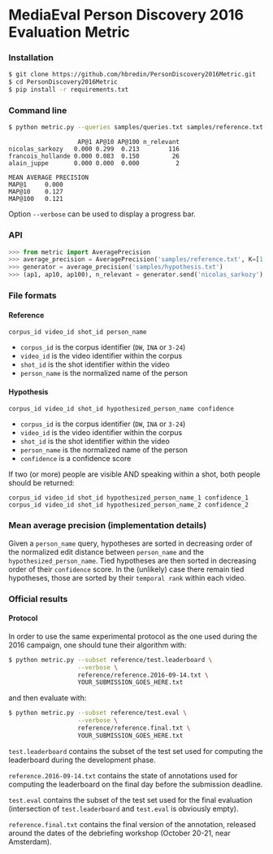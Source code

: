# MediaEval Person Discovery 2016 Evaluation Metric

### Installation

```bash
$ git clone https://github.com/hbredin/PersonDiscovery2016Metric.git
$ cd PersonDiscovery2016Metric
$ pip install -r requirements.txt
```

### Command line

```bash
$ python metric.py --queries samples/queries.txt samples/reference.txt samples/hypothesis.txt
```

```
                   AP@1 AP@10 AP@100 n_relevant
nicolas_sarkozy   0.000 0.299  0.213        116
francois_hollande 0.000 0.083  0.150         26
alain_juppe       0.000 0.000  0.000          2

MEAN AVERAGE PRECISION
MAP@1     0.000
MAP@10    0.127
MAP@100   0.121
```

Option `--verbose` can be used to display a progress bar.

### API

```python
>>> from metric import AveragePrecision
>>> average_precision = AveragePrecision('samples/reference.txt', K=[1, 10, 100])
>>> generator = average_precision('samples/hypothesis.txt')
>>> (ap1, ap10, ap100), n_relevant = generator.send('nicolas_sarkozy')
```

### File formats

#### Reference

`corpus_id video_id shot_id person_name`
* `corpus_id` is the corpus identifier (`DW`, `INA` or `3-24`)
* `video_id` is the video identifier within the corpus
* `shot_id` is the shot identifier within the video
* `person_name` is the normalized name of the person


#### Hypothesis

`corpus_id video_id shot_id hypothesized_person_name confidence`
* `corpus_id` is the corpus identifier (`DW`, `INA` or `3-24`)
* `video_id` is the video identifier within the corpus
* `shot_id` is the shot identifier within the video
* `person_name` is the normalized name of the person
* `confidence` is a confidence score

If two (or more) people are visible AND speaking within a shot, both people should be returned:
```
corpus_id video_id shot_id hypothesized_person_name_1 confidence_1
corpus_id video_id shot_id hypothesized_person_name_2 confidence_2
```

### Mean average precision (implementation details)

Given a `person_name` query, hypotheses are sorted in decreasing order of the normalized edit distance between `person_name` and the `hypothesized_person_name`. Tied hypotheses are then sorted in decreasing order of their `confidence` score.
In the (unlikely) case there remain tied hypotheses, those are sorted by their `temporal rank` within each video.


### Official results

#### Protocol

In order to use the same experimental protocol as the one used during the 2016 campaign, one should tune their algorithm with:


```bash
$ python metric.py --subset reference/test.leaderboard \
                   --verbose \
                   reference/reference.2016-09-14.txt \
                   YOUR_SUBMISSION_GOES_HERE.txt
```

and then evaluate with:


```bash
$ python metric.py --subset reference/test.eval \
                   --verbose \
                   reference/reference.final.txt \
                   YOUR_SUBMISSION_GOES_HERE.txt
```

`test.leaderboard` contains the subset of the test set used for computing the leaderboard during the development phase.

`reference.2016-09-14.txt` contains the state of annotations used for computing the leaderboard on the final day before the submission deadline.

`test.eval` contains the subset of the test set used for the final evaluation (intersection of `test.leaderboard` and `test.eval` is obviously empty).

`reference.final.txt` contains the final version of the annotation, released around the dates of the debriefing workshop (October 20-21, near Amsterdam).

